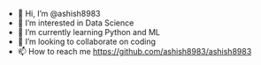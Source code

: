 - 👋 Hi, I’m @ashish8983
- 👀 I’m interested in Data Science 
- 🌱 I’m currently learning Python and ML
- 💞️ I’m looking to collaborate on coding 
- 📫 How to reach me https://github.com/ashish8983/ashish8983
